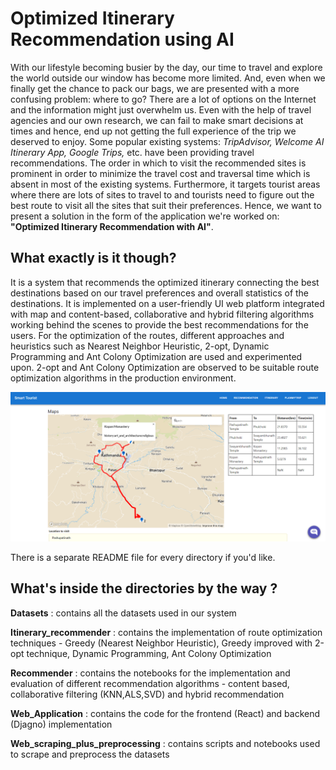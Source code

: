 # Optimized Itinerary Recommendation using AI

With our lifestyle becoming busier by the day, our time to travel and explore the world outside our window has become more limited. And, even when we finally get the chance to pack our bags, we are presented with a more confusing problem: where to go? There are a lot of options on the Internet and the information might just overwhelm us. Even with the help of travel agencies and our own research, we can fail to make smart decisions at times and hence, end up not getting the full experience of the trip we deserved to enjoy. Some popular existing systems: *TripAdvisor, Welcome AI Itinerary App, Google Trips,* etc. have been providing travel recommendations. The order in which to visit the recommended sites is prominent in order to minimize the travel cost and traversal time which is absent in most of the existing systems. Furthermore, it targets tourist areas where there are lots of sites to travel to and tourists need to figure out the best route to visit all the sites that suit their preferences. Hence, we want to present a solution in the form of the application we're worked on: **"Optimized Itinerary Recommendation with AI"**.

## What exactly is it though? 

It is a system that recommends the optimized itinerary connecting the best destinations based on our travel preferences and overall statistics of the destinations. It is implemented on a user-friendly UI web platform integrated with map and  content-based, collaborative and hybrid filtering algorithms working behind the scenes to provide the best recommendations for the users. For the optimization of the routes, different approaches and heuristics such as Nearest Neighbor Heuristic, 2-opt, Dynamic Programming and Ant Colony Optimization are used and experimented upon. 2-opt and Ant Colony Optimization are observed to be suitable route optimization algorithms in  the production environment.

![Route recommendation preview](./preview.png)

There is a separate README file for every directory if you'd like.

## What's inside the directories by the way ? 

**Datasets** : contains all the datasets used in our system

**Itinerary_recommender** : contains the implementation of route optimization techniques - Greedy (Nearest Neighbor Heuristic), Greedy improved with 2-opt technique, Dynamic Programming, Ant Colony Optimization 

**Recommender** : contains the notebooks for the implementation and evaluation of different recommendation algorithms - content based, collaborative filtering (KNN,ALS,SVD) and hybrid recommendation 

**Web_Application** : contains the code for the frontend (React) and backend (Djagno) implementation

**Web_scraping_plus_preprocessing** : contains scripts and notebooks used to scrape and preprocess the datasets

